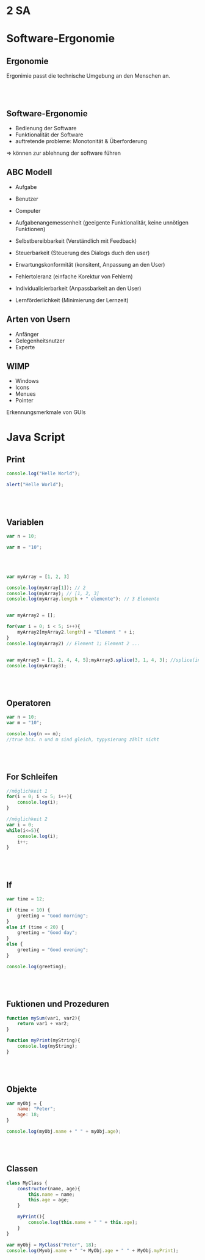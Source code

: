 # 2 SA 

# Software-Ergonomie

## Ergonomie

Ergonimie passt die technische Umgebung an den Menschen an.

<br>
<br>

## Software-Ergonomie

- Bedienung der Software
- Funktionalität der Software
- auftretende probleme: Monotonität & Überforderung

=> können zur ablehnung der software führen

## ABC Modell

- Aufgabe
- Benutzer
- Computer

- Aufgabenangemessenheit (geeigente Funktionalitär, keine unnötigen Funktionen)
- Selbstbereibbarkeit (Verständlich mit Feedback)
- Steuerbarkeit (Steuerung des Dialogs duch den user)
- Erwartungskonformität (konsitent, Anpassung an den User)
- Fehlertoleranz (einfache Korektur von Fehlern)
- Individualisierbarkeit (Anpassbarkeit an den User)
- Lernförderlichkeit (Minimierung der Lernzeit)

## Arten von Usern

- Anfänger
- Gelegenheitsnutzer
- Experte

## WIMP 

- Windows
- Icons
- Menues
- Pointer

Erkennungsmerkmale von GUIs
























# Java Script

## Print
```js
console.log("Helle World");
```

```js
alert("Helle World");
```

<br>
<br>

## Variablen

```js
var n = 10;
```

```js
var m = "10";
```

<br>
<br>

```js
var myArray = [1, 2, 3]

console.log(myArray[1]); // 2
console.log(myArray); // [1, 2, 3]
console.log(myArray.length + " elemente"); // 3 Elemente


var myArray2 = [];

for(var i = 0; i < 5; i++){
    myArray2[myArray2.length] = "Element " + i;
}
console.log(myArray2) // Element 1; Element 2 ...


var myArray3 = [1, 2, 4, 4, 5];myArray3.splice(3, 1, 4, 3); //splice(index, anzahl der zu löschenden elemente)
console.log(myArray3);
```

<br>
<br>

## Operatoren

```js
var n = 10;
var m = "10";

console.log(n == m); 
//true bcs. n und m sind gleich, typysierung zählt nicht
```

<br>
<br>

## For Schleifen
```js
//möglichkeit 1
for(i = 0; i <= 5; i++){
    console.log(i); 
}

//möglichkeit 2
var i = 0;
while(i<=5){
    console.log(i);
    i++;
}
```

<br>
<br>

## If

```js
var time = 12;

if (time < 10) {
    greeting = "Good morning";
} 
else if (time < 20) {
    greeting = "Good day";
}
else {
    greeting = "Good evening";
}

console.log(greeting);
```

<br>
<br>

## Fuktionen und Prozeduren

```js
function mySum(var1, var2){
    return var1 + var2;
}

function myPrint(myString){
    console.log(myString);
}
```

<br>
<br>

## Objekte

```js
var myObj = {
    name: "Peter";
    age: 18;
}

console.log(myObj.name + " " + myObj.age);
```

<br>
<br>

## Classen

```js
class MyClass {
    constructor(name, age){
        this.name = name;
        this.age = age;
    }

    myPrint(){
        console.log(this.name + " " + this.age);
    }
}

var myObj = MyClass("Peter", 18);
console.log(Myobj.name + " "+ MyObj.age + " " + MyObj.myPrint);
```

